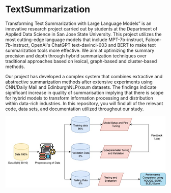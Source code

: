 # TextSummarization

Transforming Text Summarization with Large Language Models” is an innovative research project carried out by students at the Department of Applied Data Science in San Jose State University. This project utilizes the most cutting-edge language models that include MPT-7b-instruct, Falcon-7b-instruct, OpenAI's ChatGPT text-davinci-003 and BERT to make text summarization tools more effective. We aim at optimizing the summary precision and depth through hybrid summarization techniques over traditional approaches based on lexical, graph-based and cluster-based methods.

Our project has developed a complex system that combines extractive and abstractive summarization methods after extensive experiments using CNN/Daily Mail and EdinburghNLP/xsum datasets. The findings indicate significant increase in quality of summarisation implying that there is scope for hybrid models to transform information processing and distribution within data-rich industries. In this repository, you will find all of the relevant code, data sets, and documentation utilized throughout our study.

![Dataflow Diagram](Dataflow.jpg)
